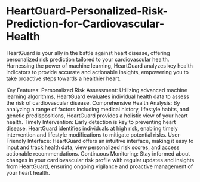 # HeartGuard-Personalized-Risk-Prediction-for-Cardiovascular-Health

HeartGuard is your ally in the battle against heart disease, offering personalized risk prediction tailored to your cardiovascular health. Harnessing the power of machine learning, HeartGuard analyzes key health indicators to provide accurate and actionable insights, empowering you to take proactive steps towards a healthier heart.

Key Features:
Personalized Risk Assessment: Utilizing advanced machine learning algorithms, HeartGuard evaluates individual health data to assess the risk of cardiovascular disease.
Comprehensive Health Analysis: By analyzing a range of factors including medical history, lifestyle habits, and genetic predispositions, HeartGuard provides a holistic view of your heart health.
Timely Intervention: Early detection is key to preventing heart disease. HeartGuard identifies individuals at high risk, enabling timely intervention and lifestyle modifications to mitigate potential risks.
User-Friendly Interface: HeartGuard offers an intuitive interface, making it easy to input and track health data, view personalized risk scores, and access actionable recommendations.
Continuous Monitoring: Stay informed about changes in your cardiovascular risk profile with regular updates and insights from HeartGuard, ensuring ongoing vigilance and proactive management of your heart health.
